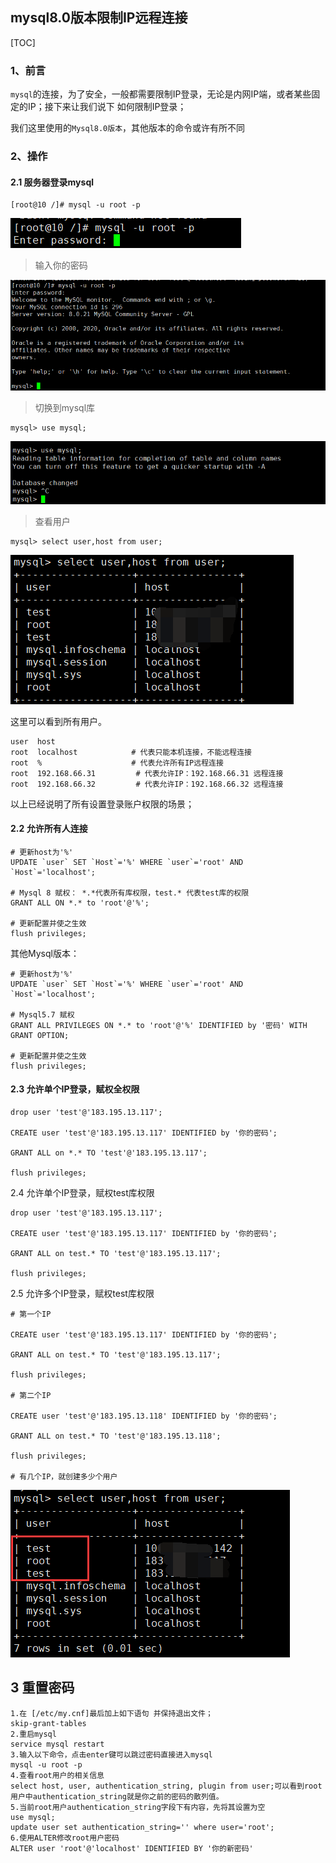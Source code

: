 ## mysql8.0版本限制IP远程连接

[TOC]

### 1、前言

`mysql`的连接，为了安全，一般都需要限制IP登录，无论是内网IP端，或者某些固定的IP；接下来让我们说下 如何限制IP登录；

我们这里使用的`Mysql8.0版本`，其他版本的命令或许有所不同

### 2、操作

#### 2.1  服务器登录mysql

~~~shell
[root@10 /]# mysql -u root -p
~~~

![1596418580189](mysql8.0%E9%99%90%E5%88%B6IP.assets/1596418580189.png)

> 输入你的密码

![1596418719833](mysql8.0%E9%99%90%E5%88%B6IP.assets/1596418719833.png)

> 切换到mysql库

~~~shell
mysql> use mysql;
~~~

![1596418778440](mysql8.0%E9%99%90%E5%88%B6IP.assets/1596418778440.png)

> 查看用户

~~~shell
mysql> select user,host from user;
~~~

![1596418858553](mysql8.0%E9%99%90%E5%88%B6IP.assets/1596418858553.png)

这里可以看到所有用户。

~~~mysql
user  host
root  localhost  		   # 代表只能本机连接，不能远程连接
root  %         		   # 代表允许所有IP远程连接
root  192.168.66.31         # 代表允许IP：192.168.66.31 远程连接
root  192.168.66.32         # 代表允许IP：192.168.66.32 远程连接
~~~

以上已经说明了所有设置登录账户权限的场景；

#### 2.2 允许所有人连接

~~~mysql
# 更新host为'%'
UPDATE `user` SET `Host`='%' WHERE `user`='root' AND `Host`='localhost';

# Mysql 8 赋权： *.*代表所有库权限，test.* 代表test库的权限
GRANT ALL ON *.* to 'root'@'%';

# 更新配置并使之生效
flush privileges;
~~~

其他Mysql版本：

~~~mysql
# 更新host为'%'
UPDATE `user` SET `Host`='%' WHERE `user`='root' AND `Host`='localhost';

# Mysql5.7 赋权
GRANT ALL PRIVILEGES ON *.* to 'root'@'%' IDENTIFIED by '密码' WITH GRANT OPTION;

# 更新配置并使之生效
flush privileges;
~~~

#### 2.3 允许单个IP登录，赋权全权限

~~~mysql
drop user 'test'@'183.195.13.117';

CREATE user 'test'@'183.195.13.117' IDENTIFIED by '你的密码';

GRANT ALL on *.* TO 'test'@'183.195.13.117';

flush privileges;
~~~

2.4 允许单个IP登录，赋权test库权限

~~~mysql
drop user 'test'@'183.195.13.117';

CREATE user 'test'@'183.195.13.117' IDENTIFIED by '你的密码';

GRANT ALL on test.* TO 'test'@'183.195.13.117';

flush privileges;
~~~

2.5 允许多个IP登录，赋权test库权限

~~~mysql
# 第一个IP

CREATE user 'test'@'183.195.13.117' IDENTIFIED by '你的密码';

GRANT ALL on test.* TO 'test'@'183.195.13.117';

flush privileges;

# 第二个IP

CREATE user 'test'@'183.195.13.118' IDENTIFIED by '你的密码';

GRANT ALL on test.* TO 'test'@'183.195.13.118';

flush privileges;

# 有几个IP，就创建多少个用户

~~~

![1596455617531](mysql8.0%E9%99%90%E5%88%B6IP.assets/1596455617531.png)

## 3 **重置密码**

~~~mysql
1.在 [/etc/my.cnf]最后加上如下语句 并保持退出文件；
skip-grant-tables
2.重启mysql
service mysql restart
3.输入以下命令，点击enter键可以跳过密码直接进入mysql
mysql -u root -p
4.查看root用户的相关信息
select host, user, authentication_string, plugin from user;可以看到root用户中authentication_string就是你之前的密码的散列值。
5.当前root用户authentication_string字段下有内容，先将其设置为空
use mysql;
update user set authentication_string='' where user='root';
6.使用ALTER修改root用户密码
ALTER user 'root'@'localhost' IDENTIFIED BY '你的新密码'
~~~

